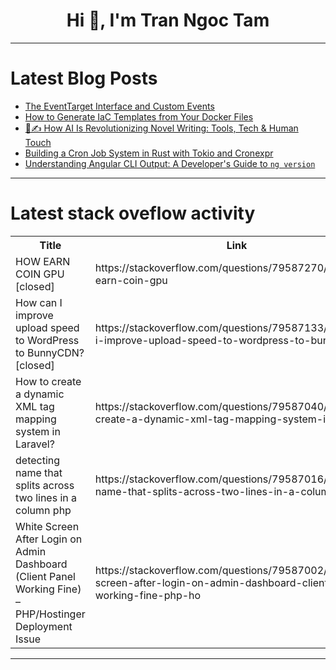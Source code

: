 <h1 align="center">Hi 👋, I'm Tran Ngoc Tam</h1>

---

# Latest Blog Posts 
<!-- BLOG-POST-LIST:START -->
- [The EventTarget Interface and Custom Events](https://dev.to/omriluz1/the-eventtarget-interface-and-custom-events-29jh)
- [How to Generate IaC Templates from Your Docker Files](https://dev.to/piotr_hajdas/how-to-generate-iac-templates-from-your-docker-files-3gn)
- [🧠✍️ How AI Is Revolutionizing Novel Writing: Tools, Tech &amp; Human Touch](https://dev.to/jeremy_libeskind_4bfdc99f/how-ai-is-revolutionizing-novel-writing-tools-tech-human-touch-19f8)
- [Building a Cron Job System in Rust with Tokio and Cronexpr](https://dev.to/hexshift/building-a-cron-job-system-in-rust-with-tokio-and-cronexpr-18j1)
- [Understanding Angular CLI Output: A Developer&#39;s Guide to `ng version`](https://dev.to/cristiansifuentes/understanding-angular-cli-output-a-developers-guide-to-ng-version-5c56)
<!-- BLOG-POST-LIST:END -->

---

# Latest stack oveflow activity
<table>
  <tr><th>Title</th><th>Link</th></tr>
  <!-- STACKOVERFLOW:START --><tr><td>HOW EARN COIN GPU [closed]</td><td>https://stackoverflow.com/questions/79587270/how-earn-coin-gpu</td></tr><tr><td>How can I improve upload speed to WordPress to BunnyCDN? [closed]</td><td>https://stackoverflow.com/questions/79587133/how-can-i-improve-upload-speed-to-wordpress-to-bunnycdn</td></tr><tr><td>How to create a dynamic XML tag mapping system in Laravel?</td><td>https://stackoverflow.com/questions/79587040/how-to-create-a-dynamic-xml-tag-mapping-system-in-laravel</td></tr><tr><td>detecting name that splits across two lines in a column php</td><td>https://stackoverflow.com/questions/79587016/detecting-name-that-splits-across-two-lines-in-a-column-php</td></tr><tr><td>White Screen After Login on Admin Dashboard &lpar;Client Panel Working Fine&rpar; – PHP/Hostinger Deployment Issue</td><td>https://stackoverflow.com/questions/79587002/white-screen-after-login-on-admin-dashboard-client-panel-working-fine-php-ho</td></tr><!-- STACKOVERFLOW:END -->
</table>

---


